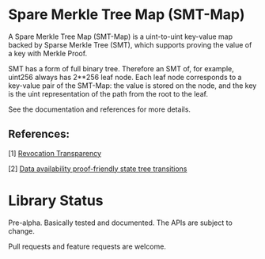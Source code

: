 # Spare Merkle Tree Map (SMT-Map)

A Spare Merkle Tree Map (SMT-Map) is a uint-to-uint key-value map backed by Sparse Merkle Tree
(SMT), which supports proving the value of a key with Merkle Proof.

SMT has a form of full binary tree. Therefore an SMT of, for example, uint256 always has 2**256
leaf node. Each leaf node corresponds to a key-value pair of the SMT-Map: the value is stored on
the node, and the key is the uint representation of the path from the root to the leaf.

See the documentation and references for more details.

## References:
[1] [Revocation Transparency](
    https://www.links.org/files/RevocationTransparency.pdf)
    
[2] [Data availability proof-friendly state tree transitions](
    https://ethresear.ch/t/data-availability-proof-friendly-state-tree-transitions/1453)

# Library Status

Pre-alpha. Basically tested and documented. The APIs are subject to change. 

Pull requests and feature requests are welcome.
